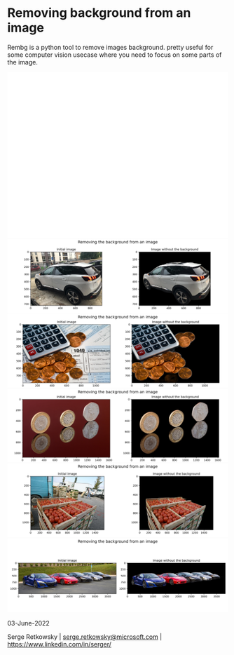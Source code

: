 # Removing background from an image

Rembg is a python tool to remove images background.
pretty useful for some computer vision usecase where you need to focus on some parts of the image.

<img src = "sidebyside_queen.jpg">
<img src = "sidebyside_car.jpg">
<img src = "sidebyside_cash.jpg">
<img src = "sidebyside_coins.jpg">
<img src = "sidebyside_fruits.jpg">
<img src = "sidebyside_multiplecars.jpg">

 
03-June-2022

Serge Retkowsky | serge.retkowsky@microsoft.com | https://www.linkedin.com/in/serger/
